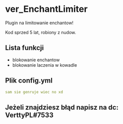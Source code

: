 # ver_EnchantLimiter
Plugin na limitowanie enchantow!

Kod sprzed 5 lat, robiony z nudow.
## Lista funkcji
- blokowanie enchantow
- blokowanie laczenia w kowadle

## Plik config.yml

```yml
sam sie genruje wiec no xd
```
## Jeżeli znajdziesz błąd napisz na dc: VerttyPL#7533

